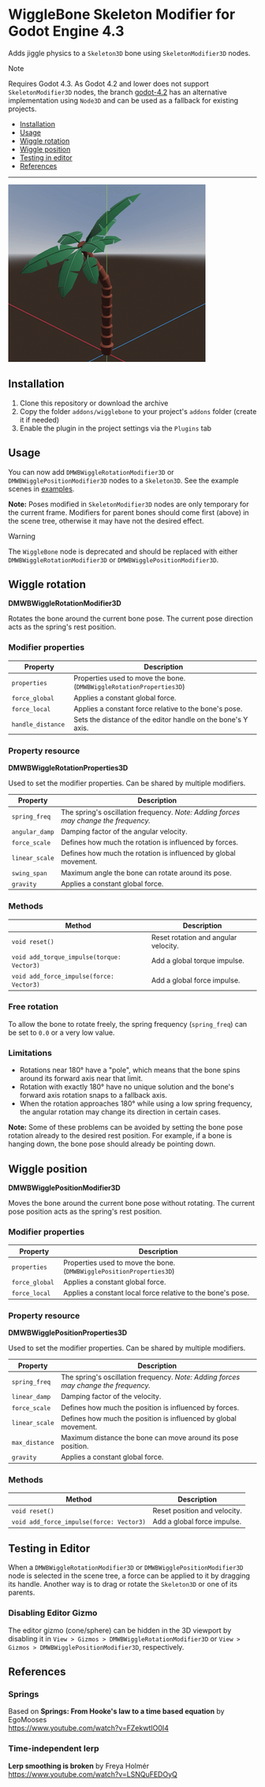 # WiggleBone Skeleton Modifier for Godot Engine 4.3

Adds jiggle physics to a `Skeleton3D` bone using `SkeletonModifier3D` nodes.

> [!NOTE]
> Requires Godot 4.3. As Godot 4.2 and lower does not support `SkeletonModifier3D` nodes, the branch [godot-4.2](https://github.com/detomon/wigglebone/tree/godot-4.2) has an alternative implementation using `Node3D` and can be used as a fallback for existing projects.

- [Installation](#installation)
- [Usage](#usage)
- [Wiggle rotation](#wiggle-rotation)
- [Wiggle position](#wiggle-position)
- [Testing in editor](#testing-in-editor)
- [References](#references)

---

![Palm](images/palm.gif)

## Installation

1. Clone this repository or download the archive
2. Copy the folder `addons/wigglebone` to your project's `addons` folder (create it if needed)
3. Enable the plugin in the project settings via the `Plugins` tab

## Usage

You can now add `DMWBWiggleRotationModifier3D` or `DMWBWigglePositionModifier3D` nodes to a `Skeleton3D`. See the example scenes in [examples](https://github.com/detomon/wigglebone/tree/master/examples/wigglebone).

**Note:** Poses modified in `SkeletonModifier3D` nodes are only temporary for the current frame. Modifiers for parent bones should come first (above) in the scene tree, otherwise it may have not the desired effect.

> [!WARNING]
> The `WiggleBone` node is deprecated and should be replaced with either `DMWBWiggleRotationModifier3D` or `DMWBWigglePositionModifier3D`.

## Wiggle rotation

**DMWBWiggleRotationModifier3D**

Rotates the bone around the current bone pose. The current pose direction acts as the spring's rest position.

### Modifier properties

| Property | Description |
|---|---|
| `properties` | Properties used to move the bone. (`DMWBWiggleRotationProperties3D`) |
| `force_global ` | Applies a constant global force. |
| `force_local ` | Applies a constant force relative to the bone's pose. |
| `handle_distance ` | Sets the distance of the editor handle on the bone's Y axis. |

### Property resource

**DMWBWiggleRotationProperties3D**

Used to set the modifier properties. Can be shared by multiple modifiers.

| Property | Description |
|---|---|
| `spring_freq ` | The spring's oscillation frequency. *Note: Adding forces may change the frequency.* |
| `angular_damp` | Damping factor of the angular velocity. |
| `force_scale` | Defines how much the rotation is influenced by forces. |
| `linear_scale` | Defines how much the rotation is influenced by global movement. |
| `swing_span` | Maximum angle the bone can rotate around its pose. |
| `gravity` | Applies a constant global force. |

### Methods

| Method | Description |
|---|---|
| `void reset()` | Reset rotation and angular velocity. |
| `void add_torque_impulse(torque: Vector3)` | Add a global torque impulse. |
| `void add_force_impulse(force: Vector3)` | Add a global force impulse. |

### Free rotation

To allow the bone to rotate freely, the spring frequency (`spring_freq`) can  be set to `0.0` or a very low value.

### Limitations

- Rotations near 180° have a "pole", which means that the bone spins around its forward axis near that limit.
- Rotation with exactly 180° have no unique solution and the bone's forward axis rotation snaps to a fallback axis.
- When the rotation approaches 180° while using a low spring frequency, the angular rotation may change its direction in certain cases.

**Note:** Some of these problems can be avoided by setting the bone pose rotation already to the desired rest position. For example, if a bone is hanging down, the bone pose should already be pointing down.

## Wiggle position

**DMWBWigglePositionModifier3D**

Moves the bone around the current bone pose without rotating. The current pose position acts as the spring's rest position.

### Modifier properties

| Property | Description |
|---|---|
| `properties` | Properties used to move the bone. (`DMWBWigglePositionProperties3D`) |
| `force_global ` | Applies a constant global force. |
| `force_local ` | Applies a constant local force relative to the bone's pose. |

### Property resource

**DMWBWigglePositionProperties3D**

Used to set the modifier properties. Can be shared by multiple modifiers.

| Property | Description |
|---|---|
| `spring_freq ` | The spring's oscillation frequency. *Note: Adding forces may change the frequency.* |
| `linear_damp` | Damping factor of the velocity. |
| `force_scale` | Defines how much the position is influenced by forces. |
| `linear_scale` | Defines how much the position is influenced by global movement. |
| `max_distance` | Maximum distance the bone can move around its pose position. |
| `gravity` | Applies a constant global force. |

### Methods

| Method | Description |
|---|---|
| `void reset()` | Reset position and velocity. |
| `void add_force_impulse(force: Vector3)` | Add a global force impulse. |

## Testing in Editor

When a `DMWBWiggleRotationModifier3D` or `DMWBWigglePositionModifier3D` node is selected in the scene tree, a force can be applied to it by dragging its handle. Another way is to drag or rotate the `Skeleton3D` or one of its parents.

### Disabling Editor Gizmo

The editor gizmo (cone/sphere) can be hidden in the 3D viewport by disabling it in `View > Gizmos > DMWBWiggleRotationModifier3D` or `View > Gizmos > DMWBWigglePositionModifier3D`, respectively.

## References

### Springs

Based on **Springs: From Hooke's law to a time based equation** by EgoMooses<br>
<https://www.youtube.com/watch?v=FZekwtIO0I4>

### Time-independent lerp

**Lerp smoothing is broken** by Freya Holmér<br>
<https://www.youtube.com/watch?v=LSNQuFEDOyQ>
